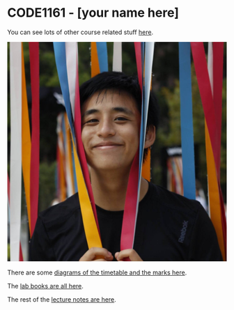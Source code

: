 # CODE1161 - [your name here]

You can see lots of other course related stuff [here](https://notionparallax.co.uk/CODE1161).

![a photo of me](16252266_1834830196787843_6115036923103318350_o.jpg)

There are some [diagrams of the timetable and the marks here](https://notionparallax.github.io/code1161base/admin/diagrams.html).

The [lab books are all here](https://medium.com/code17).

The rest of the [lecture notes are here](https://notionparallax.co.uk/CODE1161).
